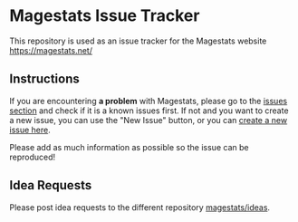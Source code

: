 # Magestats Issue Tracker
 This repository is used as an issue tracker for the Magestats website https://magestats.net/

## Instructions

If you are encountering **a problem** with Magestats, please go to the [issues section](https://github.com/magestats/issues/issues) and check if it is a known issues first. If not and you want to create a new issue, you can use the "New Issue" button, or you can [create a new issue here](https://github.com/magestats/issues/issues/new).

Please add as much information as possible so the issue can be reproduced!

## Idea Requests

Please post idea requests to the different repository [magestats/ideas](https://github.com/magestats/ideas/issues).  

